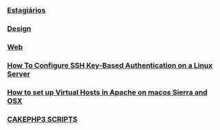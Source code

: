### [Estagiários](/sys-config/estagiarios)

### [Design](/sys-config/design)

### [Web](/sys-config/web)

### [How To Configure SSH Key-Based Authentication on a Linux Server](linux-server-ssh-key)

### [How to set up Virtual Hosts in Apache on macos Sierra and OSX](vhost-macos)

### [CAKEPHP3 SCRIPTS](cakephp-scripts)
